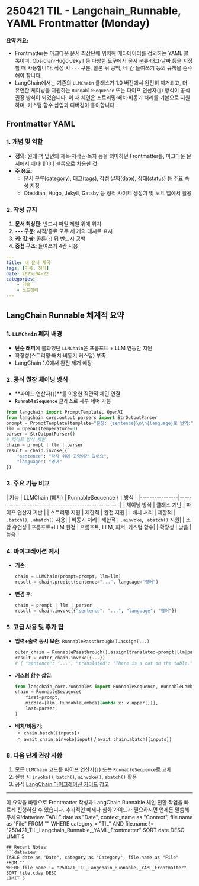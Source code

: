# 250421 TIL - Langchain_Runnable, YAML Frontmatter (Monday)
**요약 개요:**
- Frontmatter는 마크다운 문서 최상단에 위치해 메타데이터를 정의하는 YAML 블록이며, Obsidian·Hugo·Jekyll 등 다양한 도구에서 문서 분류·태그·날짜 등을 지정할 때 사용합니다. 작성 시 `---` 구분, 콜론 뒤 공백, 네 칸 들여쓰기 등의 규칙을 준수해야 합니다.
- LangChain에서는 기존의 `LLMChain` 클래스가 1.0 버전에서 완전히 제거되고, 더 유연한 체이닝을 지원하는 `RunnableSequence` 또는 파이프 연산자(`|`) 방식이 공식 권장 방식이 되었습니다. 이 새 체인은 스트리밍·배치·비동기 처리를 기본으로 지원하며, 커스텀 함수 삽입과 디버깅이 용이합니다.
## Frontmatter YAML
### 1. 개념 및 역할
- **정의**: 원래 책 앞면의 제목·저작권·목차 등을 의미하던 Frontmatter를, 마크다운 문서에서 메타데이터 블록으로 차용한 것.
- **주 용도**:
    - 문서 분류(category), 태그(tags), 작성 날짜(date), 상태(status) 등 주요 속성 지정
    - Obsidian, Hugo, Jekyll, Gatsby 등 정적 사이트 생성기 및 노트 앱에서 활용
### 2. 작성 규칙
1. **문서 최상단**: 반드시 파일 제일 위에 위치
2. **`---` 구분**: 시작/종료 모두 세 개의 대시로 표시
3. **키: 값 쌍**: 콜론(`:`) 뒤 반드시 공백
4. **중첩 구조**: 들여쓰기 4칸 사용
```yaml
---
title: 내 문서 제목
tags: [기록, 정리]
date: 2025-04-22
categories:
    - 기술
    - 노트정리
---
```
## LangChain Runnable 체계적 요약
### 1. `LLMChain` 폐지 배경
- **단순 래퍼**에 불과했던 `LLMChain`은 프롬프트 + LLM 연동만 지원
- 확장성(스트리밍·배치·비동기·커스텀) 부족
- LangChain 1.0에서 완전 제거 예정
### 2. 공식 권장 체이닝 방식
- **파이프 연산자(`|`)**를 이용한 직관적 체인 연결
- **`RunnableSequence`** 클래스로 세부 제어 가능
```python
from langchain import PromptTemplate, OpenAI
from langchain_core.output_parsers import StrOutputParser
prompt = PromptTemplate(template="문장: {sentence}\n\n{language}로 번역:", input_variables=["sentence", "language"])
llm = OpenAI(temperature=0)
parser = StrOutputParser()
# 파이프 방식 체인
chain = prompt | llm | parser
result = chain.invoke({
    "sentence": "탁자 위에 고양이가 있어요",
    "language": "영어"
})
```
### 3. 주요 기능 비교
| 기능 | LLMChain (폐지) | RunnableSequence / `|` 방식 | |----------------|-----------------------|-----------------------------| | 체이닝 방식 | 클래스 기반 | 파이프 연산자 기반 | | 스트리밍 지원 | 제한적 | 완전 지원 | | 배치 처리 | 제한적 | `.batch()`, `.abatch()` 사용| | 비동기 처리 | 제한적 | `.ainvoke`, `.abatch()` 지원| | 조합 유연성 | 프롬프트+LLM 한정 | 프롬프트, LLM, 파서, 커스텀 함수| | 확장성 | 낮음 | 높음 |
### 4. 마이그레이션 예시
- **기존**:
    ```python
    chain = LLMChain(prompt=prompt, llm=llm)
    result = chain.predict(sentence="...", language="영어")
    ```
- **변경 후**:
    ```python
    chain = prompt | llm | parser
    result = chain.invoke({"sentence": "...", "language": "영어"})
    ```
### 5. 고급 사용 및 추가 팁
- **입력+출력 동시 보존**: `RunnablePassthrough().assign(...)`
    ```python
    outer_chain = RunnablePassthrough().assign(translated=prompt|llm|parser)
    result = outer_chain.invoke({...})
    # { "sentence": "...", "translated": "There is a cat on the table." }
    ```
- **커스텀 함수 삽입**:
    ```python
    from langchain_core.runnables import RunnableSequence, RunnableLambda
    chain = RunnableSequence(
        first=prompt,
        middle=[llm, RunnableLambda(lambda x: x.upper())],
        last=parser,
    )
    ```
- **배치/비동기**:
    - `chain.batch([inputs])`
    - `await chain.ainvoke(input)` / `await chain.abatch([inputs])`
### 6. 다음 단계 권장 사항
1. 모든 `LLMChain` 코드를 파이프 연산자(`|`) 또는 `RunnableSequence`로 교체
2. 실행 시 `invoke()`, `batch()`, `ainvoke()`, `abatch()` 활용
3. 공식 [LangChain 마이그레이션 가이드](https://python.langchain.com/docs/versions/migrating_chains/llm_chain/) 참고
---
이 요약을 바탕으로 Frontmatter 작성과 LangChain Runnable 체인 전환 작업을 빠르게 진행하실 수 있습니다. 추가적인 예제나 심화 가이드가 필요하시면 언제든 말씀해 주세요!dataview
TABLE date as "Date", context_name as "Context", file.name as "File"
FROM ""
WHERE category = "TIL" AND file.name != "250421_TIL_Langchain_Runnable,_YAML_Frontmatter"
SORT date DESC
LIMIT 5
```
## Recent Notes
```dataview
TABLE date as "Date", category as "Category", file.name as "File"
FROM ""
WHERE file.name != "250421_TIL_Langchain_Runnable,_YAML_Frontmatter"
SORT file.cday DESC
LIMIT 5
```